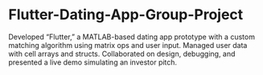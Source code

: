 # Flutter-Dating-App-Group-Project

Developed “Flutter,” a MATLAB-based dating app prototype with a custom matching algorithm using matrix ops and user input. Managed user data with cell arrays and structs. Collaborated on design, debugging, and presented a live demo simulating an investor pitch.
